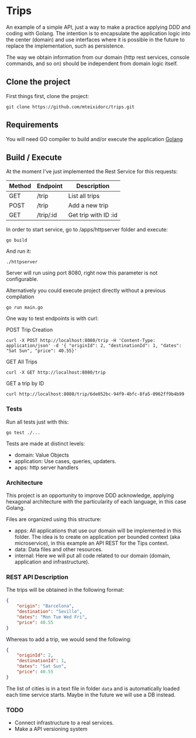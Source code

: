 # Trips

An example of a simple API, just a way to make a practice applying DDD and coding with Golang.
The intention is to encapsulate the application logic into the center (domain) and use interfaces where it is possible in the future to replace the implementation, such as persistence.

The way we obtain information from our domain (http rest services, console commands, and so on) should be independent from domain logic itself. 

## Clone the project

First things first, clone the project:
```
git clone https://github.com/mteixidorc/trips.git
```

## Requirements

You will need GO compiler to build and/or execute the application 
[Golang](https://golang.org)


## Build / Execute 

At the moment I've just implemented the Rest Service for this requests:

| Method | Endpoint  | Description          |
|--------|-----------|----------------------|
| GET    | /trip     | List all trips       |
| POST   | /trip     | Add a new trip       |
| GET    | /trip/:id | Get trip with ID :id |


In order to start service, go to /apps/httpserver folder and execute:
```
go build
```

And run it:
```
./httpserver
```

Server will run using port 8080, right now this parameter is not configurable.

Alternatively you could execute project directly without a previous compilation

```
go run main.go 
```

One way to test endpoints is with curl:

POST Trip Creation 
```
curl -X POST http://localhost:8080/trip -H 'Content-Type: application/json' -d '{ "originId": 2, "destinationId": 1, "dates": "Sat Sun", "price": 40.55}'
```
GET All Trips
```
curl -X GET http://localhost:8080/trip 
```

GET a trip by ID 
```
curl http://localhost:8080/trip/6de052bc-94f9-4bfc-8fa5-0962ff9b4b99
```
### Tests

Run all tests just with this:

```
go test ./...
```

Tests are made at distinct levels:
- domain: Value Objects
- application: Use cases, queries, updaters.
- apps: http server handlers

### Architecture ###

This project is an opportunity to improve DDD acknowledge, applying hexagonal architecture with the particularity of each language, in this case Golang.

Files are organized using this structure:

- apps: All applications that use our domain will be implemented in this folder. The idea is to create on application per bounded context (aka microservice), in this example an API REST for the Tips context.
- data: Data files and other resources.
- internal: Here we will put all code related to our domain (domain, application and infrastructure).

### REST API Description

The trips will be obtained in the following format:

```json
{
    "origin": "Barcelona",
    "destination": "Seville",
    "dates": "Mon Tue Wed Fri",
    "price": 40.55
}
```

Whereas to add a trip, we would send the following:

```json
{
    "originId": 2,
    "destinationId": 1,
    "dates": "Sat Sun",
    "price": 40.55
}
```

The list of cities is in a text file in folder `data` and is automatically loaded each time service starts. Maybe in the future we will use a DB instead.


### TODO

- Connect infrastructure to a real services.
- Make a API versioning system 